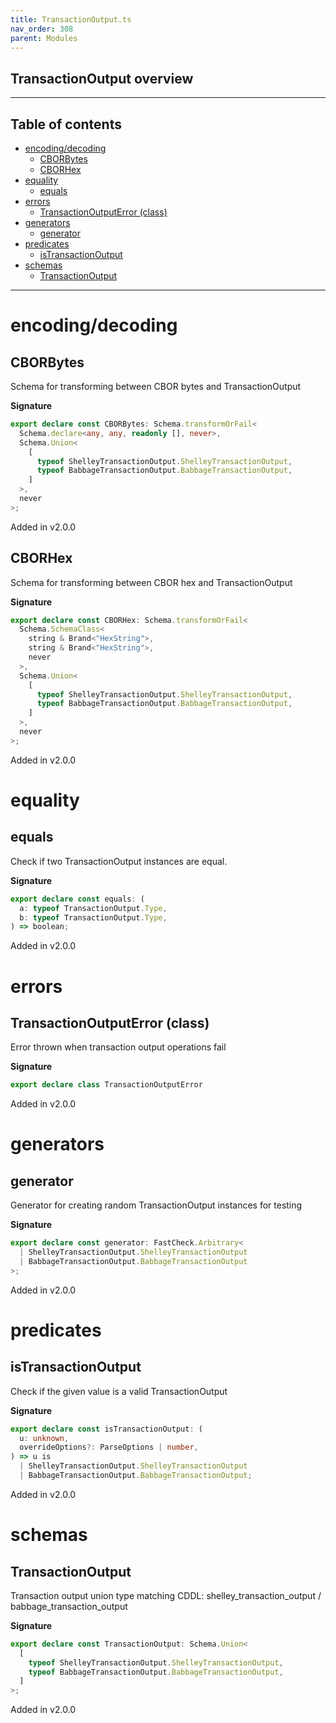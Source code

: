 ```yaml
---
title: TransactionOutput.ts
nav_order: 308
parent: Modules
---
```


## TransactionOutput overview

---

<h2 class="text-delta">Table of contents</h2>

- [encoding/decoding](#encodingdecoding)
  - [CBORBytes](#cborbytes)
  - [CBORHex](#cborhex)
- [equality](#equality)
  - [equals](#equals)
- [errors](#errors)
  - [TransactionOutputError (class)](#transactionoutputerror-class)
- [generators](#generators)
  - [generator](#generator)
- [predicates](#predicates)
  - [isTransactionOutput](#istransactionoutput)
- [schemas](#schemas)
  - [TransactionOutput](#transactionoutput)

---

# encoding/decoding

## CBORBytes

Schema for transforming between CBOR bytes and TransactionOutput

**Signature**

```ts
export declare const CBORBytes: Schema.transformOrFail<
  Schema.declare<any, any, readonly [], never>,
  Schema.Union<
    [
      typeof ShelleyTransactionOutput.ShelleyTransactionOutput,
      typeof BabbageTransactionOutput.BabbageTransactionOutput,
    ]
  >,
  never
>;
```

Added in v2.0.0

## CBORHex

Schema for transforming between CBOR hex and TransactionOutput

**Signature**

```ts
export declare const CBORHex: Schema.transformOrFail<
  Schema.SchemaClass<
    string & Brand<"HexString">,
    string & Brand<"HexString">,
    never
  >,
  Schema.Union<
    [
      typeof ShelleyTransactionOutput.ShelleyTransactionOutput,
      typeof BabbageTransactionOutput.BabbageTransactionOutput,
    ]
  >,
  never
>;
```

Added in v2.0.0

# equality

## equals

Check if two TransactionOutput instances are equal.

**Signature**

```ts
export declare const equals: (
  a: typeof TransactionOutput.Type,
  b: typeof TransactionOutput.Type,
) => boolean;
```

Added in v2.0.0

# errors

## TransactionOutputError (class)

Error thrown when transaction output operations fail

**Signature**

```ts
export declare class TransactionOutputError
```

Added in v2.0.0

# generators

## generator

Generator for creating random TransactionOutput instances for testing

**Signature**

```ts
export declare const generator: FastCheck.Arbitrary<
  | ShelleyTransactionOutput.ShelleyTransactionOutput
  | BabbageTransactionOutput.BabbageTransactionOutput
>;
```

Added in v2.0.0

# predicates

## isTransactionOutput

Check if the given value is a valid TransactionOutput

**Signature**

```ts
export declare const isTransactionOutput: (
  u: unknown,
  overrideOptions?: ParseOptions | number,
) => u is
  | ShelleyTransactionOutput.ShelleyTransactionOutput
  | BabbageTransactionOutput.BabbageTransactionOutput;
```

Added in v2.0.0

# schemas

## TransactionOutput

Transaction output union type matching CDDL: shelley_transaction_output / babbage_transaction_output

**Signature**

```ts
export declare const TransactionOutput: Schema.Union<
  [
    typeof ShelleyTransactionOutput.ShelleyTransactionOutput,
    typeof BabbageTransactionOutput.BabbageTransactionOutput,
  ]
>;
```

Added in v2.0.0
